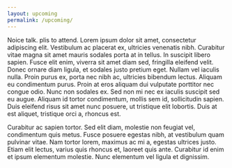 ```yaml
---
layout: upcoming
permalink: /upcoming/
---
```


Noice talk. plis to attend. Lorem ipsum dolor sit amet, consectetur adipiscing elit. Vestibulum ac placerat ex, ultricies venenatis nibh. Curabitur vitae magna sit amet mauris sodales porta at in tellus. In suscipit libero sapien. Fusce elit enim, viverra sit amet diam sed, fringilla eleifend velit. Donec ornare diam ligula, et sodales justo pretium eget. Nullam vel iaculis nulla. Proin purus ex, porta nec nibh ac, ultricies bibendum lectus. Aliquam eu condimentum purus. Proin at eros aliquam dui vulputate porttitor nec congue odio. Nunc non sodales ex. Sed non mi nec ex iaculis suscipit sed eu augue. Aliquam id tortor condimentum, mollis sem id, sollicitudin sapien. Duis eleifend risus sit amet nunc posuere, ut tristique elit lobortis. Duis at est aliquet, tristique orci a, rhoncus est.

Curabitur ac sapien tortor. Sed elit diam, molestie non feugiat vel, condimentum quis metus. Fusce posuere egestas nibh, at vestibulum quam pulvinar vitae. Nam tortor lorem, maximus ac mi a, egestas ultrices justo. Etiam elit lectus, varius quis rhoncus et, laoreet quis ante. Curabitur id enim et ipsum elementum molestie. Nunc elementum vel ligula et dignissim.
